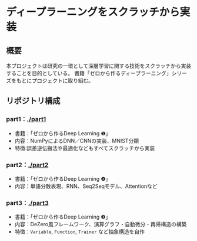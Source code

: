 # ディープラーニングをスクラッチから実装
## 概要
本プロジェクトは研究の一環として深層学習に関する技術をスクラッチから実装することを目的としている。
書籍「ゼロから作るディープラーニング」シリーズをもとにプロジェクトに取り組む。

## リポジトリ構成
### part1：[./part1](./part1)
- 書籍：「ゼロから作るDeep Learning ❶」
- 内容：NumPyによるDNN／CNNの実装、MNIST分類
- 特徴:誤差逆伝搬法や最適化などもすべてスクラッチから実装

### part2：[./part2](./part2)
- 書籍：「ゼロから作るDeep Learning ❷」
- 内容：単語分散表現、RNN、Seq2Seqモデル、Attentionなど

### part3：[./part3](./part3)
- 書籍：「ゼロから作るDeep Learning ❸」
- 内容：DeZero風フレームワーク、演算グラフ・自動微分・再帰構造の構築
- 特徴：`Variable`, `Function`, `Trainer` など抽象構造を自作
